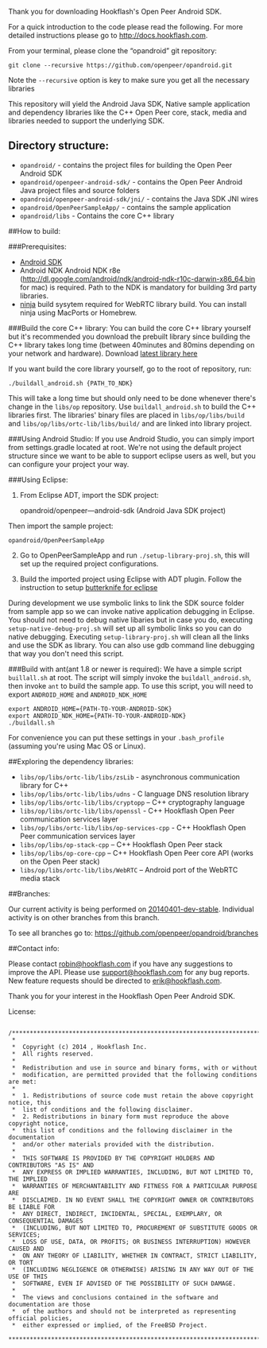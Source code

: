 Thank you for downloading Hookflash's Open Peer Android SDK.

For a quick introduction to the code please read the following. For more detailed instructions please go to http://docs.hookflash.com.

From your terminal, please clone the “opandroid” git repository:

    git clone --recursive https://github.com/openpeer/opandroid.git

Note the `--recursive` option is key to make sure you get all the necessary libraries

This repository will yield the Android Java SDK, Native sample application and dependency libraries like the C++ Open Peer core, stack, media and libraries needed to support the underlying SDK.

## Directory structure:
+ `opandroid/` - contains the project files for building the Open Peer Android SDK
+ `opandroid/openpeer-android-sdk/` - contains the Open Peer Android Java project files and source folders
+ `opandroid/openpeer-android-sdk/jni/` - contains the Java SDK JNI wires
+ `opandroid/OpenPeerSampleApp/` - contains the sample application 
+ `opandroid/libs` - Contains the core C++ library

##How to build:

###Prerequisites:
+ [Android SDK](https://developer.android.com/sdk/index.html)
+ Android NDK  Android NDK r8e (http://dl.google.com/android/ndk/android-ndk-r10c-darwin-x86_64.bin for mac) is required. Path to the NDK is mandatory for building 3rd party libraries. 
+ [ninja](http://martine.github.io/ninja/) build sysytem required for WebRTC library build. You can install ninja using MacPorts or Homebrew.


###Build the core C++ library:
You can build the core C++ library yourself but it's recommended you download the prebuilt library since building the C++ library takes long time (between 40minutes and 80mins depending on your network and hardware). Download [latest library here](https://s3.amazonaws.com/assets.hookflash.me/github.com-openpeer-opandroid/opcore.zip)

If you want build the core library yourself, go to the root of repository, run:

`./buildall_android.sh {PATH_TO_NDK}`

This will take a long time but should only need to be done whenever there's change in the `libs/op` repository. Use `buildall_android.sh` to build the C++ libraries first. The libraries' binary files are placed in `libs/op/libs/build` and `libs/op/libs/ortc-lib/libs/build/` and are linked into library project.


###Using Android Studio:
If you use Android Studio, you can simply import from settings.gradle located at root. We're not using the default project structure since we want to be able to support eclipse users as well, but you can configure your project your way.


###Using Eclipse:

1) From Eclipse ADT, import the SDK project:

    opandroid/openpeer—android-sdk (Android Java SDK project)

Then import the sample project:

    opandroid/OpenPeerSampleApp

2) Go to OpenPeerSampleApp and run `./setup-library-proj.sh`, this will set up the required project configurations.

3) Build the imported project using Eclipse with ADT plugin. Follow the instruction to setup [butterknife for eclipse](http://jakewharton.github.io/butterknife/ide-eclipse.html)

During development we use symbolic links to link the SDK source folder from sample app so we can invoke native application debugging in Eclipse. You should not need to debug native libaries but in case you do, executing `setup-native-debug-proj.sh` will set up all symbolic links so you can do native debugging. Executing `setup-library-proj.sh` will clean all the links and use the SDK as library. You can also use gdb command line debugging that way you don't need this script.


###Build with ant(ant 1.8 or newer is required):
We have a simple script `buillall.sh` at root. The script will simply invoke the `buildall_android.sh`, then invoke `ant` to build the sample app. To use this script, you will need to export `ANDROID_HOME` and `ANDROID_NDK_HOME`

    export ANDROID_HOME={PATH-TO-YOUR-ANDROID-SDK}
    export ANDROID_NDK_HOME={PATH-TO-YOUR-ANDROID-NDK}
    ./buildall.sh

For convenience you can put these settings in your `.bash_profile` (assuming you're using Mac OS or Linux).


##Exploring the dependency libraries:
+ `libs/op/libs/ortc-lib/libs/zsLib` - asynchronous communication library for C++
+ `libs/op/libs/ortc-lib/libs/udns` - C language DNS resolution library
+ `libs/op/libs/ortc-lib/libs/cryptopp` – C++ cryptography language
+ `libs/op/libs/ortc-lib/libs/openssl` - C++ Hookflash Open Peer communication services layer
+ `libs/op/libs/ortc-lib/libs/op-services-cpp` - C++ Hookflash Open Peer communication services layer
+ `libs/op/libs/op-stack-cpp` – C++ Hookflash Open Peer stack
+ `libs/op/libs/op-core-cpp` – C++ Hookflash Open Peer core API (works on the Open Peer stack)
+ `libs/op/libs/ortc-lib/libs/WebRTC` – Android port of the WebRTC media stack


##Branches:

Our current activity is being performed on [20140401-dev-stable]( https://github.com/openpeer/opandroid/tree/20140401-dev-stable). Individual activity is on other branches from this branch.

To see all branches go to:
https://github.com/openpeer/opandroid/branches

##Contact info:

Please contact robin@hookflash.com if you have any suggestions to improve the API. Please use support@hookflash.com for any bug reports. New feature requests should be directed to erik@hookflash.com.

Thank you for your interest in the Hookflash Open Peer Android SDK.

License:
```
 /*******************************************************************************
 *
 *  Copyright (c) 2014 , Hookflash Inc.
 *  All rights reserved.
 *  
 *  Redistribution and use in source and binary forms, with or without
 *  modification, are permitted provided that the following conditions are met:
 *  
 *  1. Redistributions of source code must retain the above copyright notice, this
 *  list of conditions and the following disclaimer.
 *  2. Redistributions in binary form must reproduce the above copyright notice,
 *  this list of conditions and the following disclaimer in the documentation
 *  and/or other materials provided with the distribution.
 *  
 *  THIS SOFTWARE IS PROVIDED BY THE COPYRIGHT HOLDERS AND CONTRIBUTORS "AS IS" AND
 *  ANY EXPRESS OR IMPLIED WARRANTIES, INCLUDING, BUT NOT LIMITED TO, THE IMPLIED
 *  WARRANTIES OF MERCHANTABILITY AND FITNESS FOR A PARTICULAR PURPOSE ARE
 *  DISCLAIMED. IN NO EVENT SHALL THE COPYRIGHT OWNER OR CONTRIBUTORS BE LIABLE FOR
 *  ANY DIRECT, INDIRECT, INCIDENTAL, SPECIAL, EXEMPLARY, OR CONSEQUENTIAL DAMAGES
 *  (INCLUDING, BUT NOT LIMITED TO, PROCUREMENT OF SUBSTITUTE GOODS OR SERVICES;
 *  LOSS OF USE, DATA, OR PROFITS; OR BUSINESS INTERRUPTION) HOWEVER CAUSED AND
 *  ON ANY THEORY OF LIABILITY, WHETHER IN CONTRACT, STRICT LIABILITY, OR TORT
 *  (INCLUDING NEGLIGENCE OR OTHERWISE) ARISING IN ANY WAY OUT OF THE USE OF THIS
 *  SOFTWARE, EVEN IF ADVISED OF THE POSSIBILITY OF SUCH DAMAGE.
 *  
 *  The views and conclusions contained in the software and documentation are those
 *  of the authors and should not be interpreted as representing official policies,
 *  either expressed or implied, of the FreeBSD Project.
 *******************************************************************************/
```
